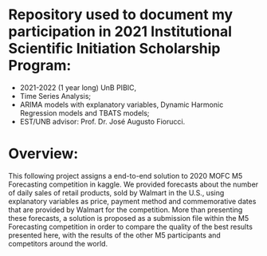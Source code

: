 # Repository used to document my participation in 2021 Institutional Scientific Initiation Scholarship Program:

- 2021-2022 (1 year long) UnB PIBIC, 
- Time Series Analysis;
- ARIMA models with explanatory variables, Dynamic Harmonic Regression models and TBATS models;
- EST/UNB advisor: Prof. Dr. José Augusto Fiorucci.


# Overview:

This following project assigns a end-to-end solution to 2020 MOFC M5 Forecasting competition in kaggle. We provided forecasts about the number of daily sales of retail products, sold by Walmart in the U.S., using explanatory variables as price, payment method and commemorative dates that are provided by Walmart for the competition. More than presenting these forecasts, a solution is proposed as a submission file within the M5 Forecasting competition in order to compare the quality of the best results presented here, with the results of the other M5 participants and competitors around the world.


